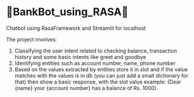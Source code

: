 # 🤖BankBot_using_RASA🤖
Chatbot using RasaFramework and Streamlit for localhost

The project involves:
1. Classifying the user intent related to checking balance, transaction history and some basic intents like greet and goodbye
2. Identifying entities such as account number, name, phone number
3. Based on the values extracted by entities store it in slot and if the value matches with the values is in db (you can just add a small dictionary for that)  then show a basic response, with the slot value example: {Dear {name} your {account number} has a balance of Rs. 1000}.
